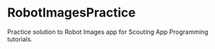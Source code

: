 # RobotImagesPractice
Practice solution to Robot Images app for Scouting App Programming tutorials.
